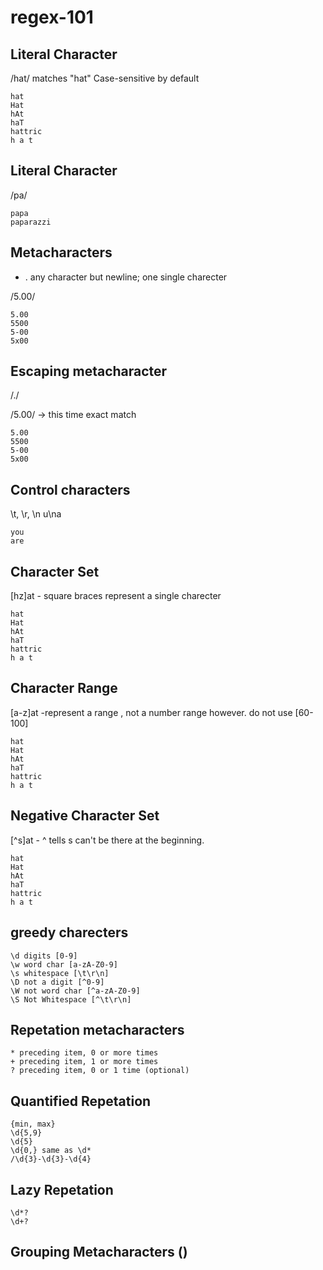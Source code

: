 # regex-101

## Literal Character
/hat/ matches "hat"
Case-sensitive by default
```
hat
Hat
hAt
haT
hattric
h a t
```

## Literal Character
/pa/
```
papa
paparazzi 
```

## Metacharacters
- .  any character but newline; one single charecter

/5.00/
~~~
5.00
5500
5-00
5x00 
~~~

## Escaping metacharacter

/\./

/5\.00/     -> this time exact match
~~~
5.00
5500
5-00
5x00 
~~~

## Control characters

\t, \r, \n
u\na
~~~
you
are
~~~

## Character Set

[hz]at - square braces represent a single charecter
```
hat
Hat
hAt
haT
hattric
h a t
```


## Character Range

[a-z]at -represent a range , not a number range however. do not use [60-100]
```
hat
Hat
hAt
haT
hattric
h a t
```

## Negative Character Set

[^s]at - ^ tells s can't be there at the beginning.
```
hat
Hat
hAt
haT
hattric
h a t
```

## greedy charecters
~~~
\d digits [0-9]
\w word char [a-zA-Z0-9]
\s whitespace [\t\r\n]
\D not a digit [^0-9]
\W not word char [^a-zA-Z0-9]
\S Not Whitespace [^\t\r\n]
~~~

## Repetation metacharacters

~~~
* preceding item, 0 or more times
+ preceding item, 1 or more times
? preceding item, 0 or 1 time (optional)
~~~


## Quantified Repetation

~~~
{min, max}
\d{5,9}
\d{5}
\d{0,} same as \d*
/\d{3}-\d{3}-\d{4}
~~~


## Lazy Repetation

~~~
\d*?
\d+?
~~~

## Grouping Metacharacters ()
